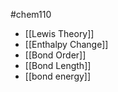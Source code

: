 #chem110 
- [[Lewis Theory]]
- [[Enthalpy Change]]
- [[Bond Order]]
- [[Bond Length]]
- [[bond energy]]